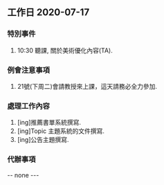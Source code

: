 ## 工作日 2020-07-17

### 特別事件

1. 10:30 聽課, 關於美術優化內容(TA).

### 例會注意事項

1. 21號(下周二)會請教授來上課，這天請務必全力參加.

### 處理工作內容

1. [ing]推薦書單系統撰寫.
2. [ing]Topic 主題系統的文件撰寫.
3. [ing]公告主題撰寫.

### 代辦事項

-- none ---
